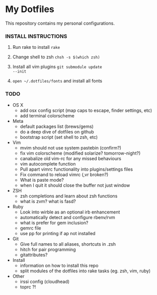 # My Dotfiles
This repository contains my personal configurations.

### INSTALL INSTRUCTIONS
1. Run rake to install
  <code>rake</code>

2. Change shell to zsh
  <code>chsh -s $(which zsh)</code>

3. Install all vim plugins
  <code>git submodule update --init</code>

4. <code>open ~/.dotfiles/fonts</code> and install all fonts

### TODO
* OS X
  * add osx config script (map caps to escape, finder settings, etc)
  * add terminal colorscheme
* Meta
  * default packages list (brews/gems)
  * do a deep dive of dotfiles on github
  * bootstrap script (set shell to zsh, etc)
* Vim
  * mvim should not use system pastebin (confirm?)
  * fix vim colorscheme (modified solarize? tomorrow-night?)
  * canabalize old vim-rc for any missed behaviours
  * vim autocomplete function
  * Pull apart vimrc functionality into plugins/settings files
  * Fix command to reload vimrc (,vr broken?)
  * What is paste mode?
  * when I quit it should close the buffer not just window
* ZSH
  * zsh completions and learn about zsh functions
  * what is zvm? what is fasd?
* Ruby
  * Look into wirble as an optional irb enhancement
  * automatically detect and configure rbenv/rvm
  * what is prefer for gem inclusion?
  * gemrc file
  * use pp for printing if ap not installed
* Git
  * Give full names to all aliases, shortcuts in .zsh
  * hitch for pair programming
  * gitattributes?
* Install
  * information on how to install this repo
  * split modules of the dotfiles into rake tasks (eg. zsh, vim, ruby)
* Other
  * irssi config (cloudhead)
  * toprc ?!
